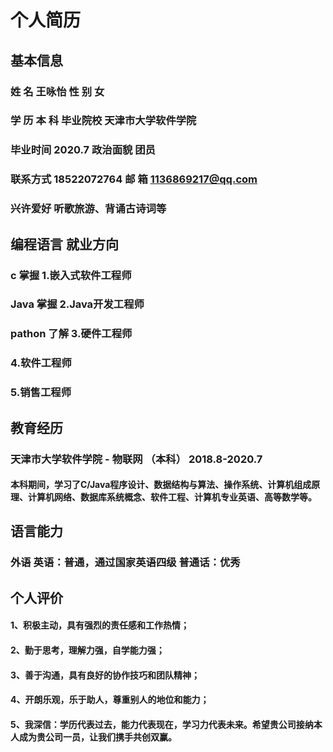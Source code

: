 # 个人简历


## 基本信息
### 姓    名   王咏怡        性    别   女
### 学    历   本  科        毕业院校   天津市大学软件学院
### 毕业时间   2020.7        政治面貌   团员
### 联系方式   18522072764   邮    箱   1136869217@qq.com
### 兴许爱好   听歌旅游、背诵古诗词等

## 编程语言                                  就业方向
### c         掌握                           1.嵌入式软件工程师
### Java      掌握                           2.Java开发工程师
### pathon    了解                           3.硬件工程师
###                                          4.软件工程师
###                                          5.销售工程师


## 教育经历
### 天津市大学软件学院 - 物联网 （本科）  2018.8-2020.7
#### 本科期间，学习了C/Java程序设计、数据结构与算法、操作系统、计算机组成原理、计算机网络、数据库系统概念、软件工程、计算机专业英语、高等数学等。

## 语言能力
### 外语    英语：普通，通过国家英语四级    普通话：优秀

## 个人评价
#### 1、积极主动，具有强烈的责任感和工作热情；
#### 2、勤于思考，理解力强，自学能力强；
#### 3、善于沟通，具有良好的协作技巧和团队精神；
#### 4、开朗乐观，乐于助人，尊重别人的地位和能力；
#### 5、我深信：学历代表过去，能力代表现在，学习力代表未来。希望贵公司接纳本人成为贵公司一员，让我们携手共创双赢。

